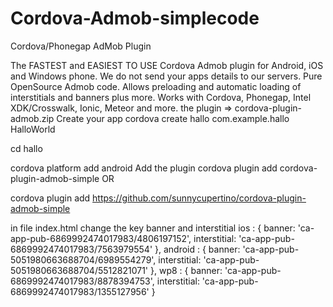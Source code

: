 # Cordova-Admob-simplecode
Cordova/Phonegap AdMob Plugin

The FASTEST and EASIEST TO USE Cordova Admob plugin for Android, iOS and Windows phone. We do not send your apps details to our servers. Pure OpenSource Admob code. Allows preloading and automatic loading of interstitials and banners plus more. Works with Cordova, Phonegap, Intel XDK/Crosswalk, Ionic, Meteor and more.
the plugin => cordova-plugin-admob.zip
Create your app
cordova create hallo com.example.hallo HalloWorld

cd hallo

cordova platform add android
Add the plugin
cordova plugin add cordova-plugin-admob-simple
OR

cordova plugin add https://github.com/sunnycupertino/cordova-plugin-admob-simple

in file index.html
change the key
banner and  interstitial
	ios : {
					banner: 'ca-app-pub-6869992474017983/4806197152',
					interstitial: 'ca-app-pub-6869992474017983/7563979554'
				},
				android : {
					banner: 'ca-app-pub-5051980663688704/6989554279',
					interstitial: 'ca-app-pub-5051980663688704/5512821071'
				},
				wp8 : {
					banner: 'ca-app-pub-6869992474017983/8878394753',
					interstitial: 'ca-app-pub-6869992474017983/1355127956'
				}
